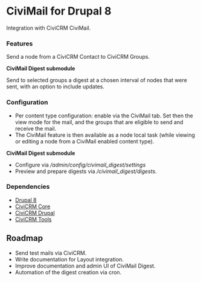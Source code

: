 # CiviMail for Drupal 8

Integration with CiviCRM CiviMail.

### Features

Send a node from a CiviCRM Contact to CiviCRM Groups.

**CiviMail Digest submodule**

Send to selected groups a digest at
a chosen interval of nodes that were sent, with an option to include
updates.

### Configuration

- Per content type configuration: enable via the CiviMail tab. 
Set then the view mode for the mail, and the groups
that are eligible to send and receive the mail.
- The CiviMail feature is then available as a node local task 
(while viewing or editing a node from a CiviMail enabled content type). 

**CiviMail Digest submodule**

- Configure via _/admin/config/civimail_digest/settings_
- Preview and prepare digests via _/civimail_digest/digests_.

### Dependencies

- [Drupal 8](https://github.com/drupal/drupal)
- [CiviCRM Core](https://github.com/civicrm/civicrm-core)
- [CiviCRM Drupal](https://github.com/civicrm/civicrm-drupal)
- [CiviCRM Tools](https://drupal.org/project/civicrm_tools)

## Roadmap

- Send test mails via CiviCRM.
- Write documentation for Layout integration.
- Improve documentation and admin UI of CiviMail Digest.
- Automation of the digest creation via cron.
